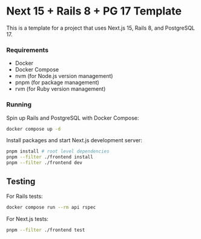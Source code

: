 # Next 15 + Rails 8 + PG 17 Template

This is a template for a project that uses Next.js 15, Rails 8, and PostgreSQL 17.

### Requirements

- Docker
- Docker Compose
- nvm (for Node.js version management)
- pnpm (for package management)
- rvm (for Ruby version management)

### Running

Spin up Rails and PostgreSQL with Docker Compose:

```bash
docker compose up -d
```

Install packages and start Next.js development server:

```bash
pnpm install # root level dependencies
pnpm --filter ./frontend install
pnpm --filter ./frontend dev
```

## Testing

For Rails tests:

```bash
docker compose run --rm api rspec
```

For Next.js tests:

```bash
pnpm --filter ./frontend test
```

